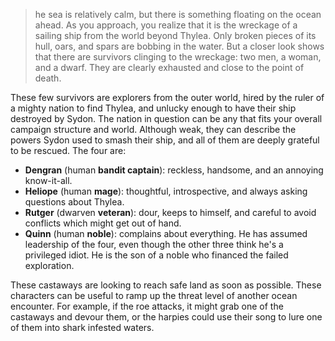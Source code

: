 >he sea is relatively calm, but there is something float­ing on the ocean ahead. As you approach, you realize that it is the wreckage of a sailing ship from the world beyond Thylea. Only broken pieces of its hull, oars, and spars are bobbing in the water. But a closer look shows that there are survivors clinging to the wreckage: two men, a woman, and a dwarf. They are clearly exhausted and close to the point of death. 

These few survivors are explorers from the outer world, hired by the ruler of a mighty nation to find Thylea, and unlucky enough to have their ship destroyed by Sydon. The nation in question can be any that fits your overall campaign structure and world. Although weak, they can describe the powers Sydon used to smash their ship, and all of them are deeply grateful to be rescued. The four are:
- **Dengran** (human **bandit captain**): reckless, hand­some, and an annoying know-it-all.
- **Heliope** (human **mage**): thoughtful, introspective, and always asking questions about Thylea.
- **Rutger** (dwarven **veteran**): dour, keeps to himself, and careful to avoid conflicts which might get out of hand.
- **Quinn** (human **noble**): complains about everything. He has assumed leadership of the four, even though the other three think he's a privileged idiot. He is the son of a noble who financed the failed exploration.

These castaways are looking to reach safe land as soon as possible. These characters can be useful to ramp up the threat level of another ocean encounter. For exam­ple, if the roe attacks, it might grab one of the castaways and devour them, or the harpies could use their song to lure one of them into shark infested waters. 